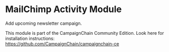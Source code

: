 MailChimp Activity Module
=========================

Add upcoming newsletter campaign.

This module is part of the CampaignChain Community Edition. Look here for
installation instructions: https://github.com/CampaignChain/campaignchain-ce
